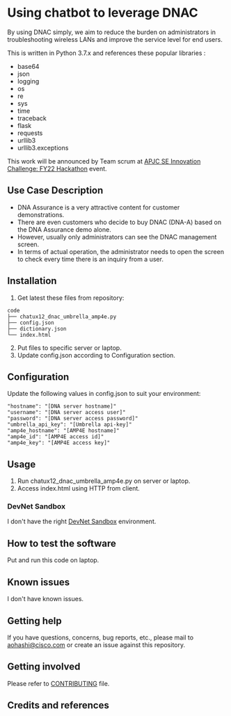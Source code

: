# Using chatbot to leverage DNAC

By using DNAC simply, we aim to reduce the burden on administrators in troubleshooting wireless LANs and improve the service level for end users.

This is written in Python 3.7.x and references these popular libraries : 
* base64
* json
* logging
* os
* re
* sys
* time
* traceback
* flask
* requests
* urllib3
* urllib3.exceptions

This work will be announced by Team scrum at [APJC SE Innovation Challenge: FY22 Hackathon](https://apjc-se.cisco.com/index.php/2021/06/16/apjc-se-innovation-challenge-fy22-hackathon/) event.


## Use Case Description

* DNA Assurance is a very attractive content for customer demonstrations.
* There are even customers who decide to buy DNAC (DNA-A) based on the DNA Assurance demo alone.
* However, usually only administrators can see the DNAC management screen.
* In terms of actual operation, the administrator needs to open the screen to check every time there is an inquiry from a user.


## Installation

1. Get latest these files from repository:
```
code
├── chatux12_dnac_umbrella_amp4e.py
├── config.json
├── dictionary.json
└── index.html
```

2. Put files to specific server or laptop.
3. Update config.json according to Configuration section.


## Configuration

Update the following values in config.json to suit your environment:
```
"hostname": "[DNA server hostname]"
"username": "[DNA server access user]"
"password": "[DNA server access password]"
"umbrella_api_key": "[Umbrella api-key]"
"amp4e_hostname": "[AMP4E hostname]"
"amp4e_id": "[AMP4E access id]"
"amp4e_key": "[AMP4E access key]"
```


## Usage

1. Run chatux12_dnac_umbrella_amp4e.py on server or laptop.
2. Access index.html using HTTP from client.


### DevNet Sandbox

I don't have the right [DevNet Sandbox](https://developer.cisco.com/site/sandbox/) environment.

## How to test the software

Put and run this code on laptop.


## Known issues

I don't have known issues.

## Getting help

If you have questions, concerns, bug reports, etc., please mail to aohashi@cisco.com or create an issue against this repository.

## Getting involved

Please refer to [CONTRIBUTING](./CONTRIBUTING.md) file.

## Credits and references
